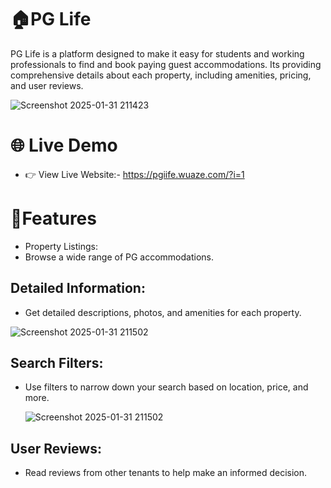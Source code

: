 # 🏠PG Life
PG Life is a platform designed to make it easy for students and working professionals to find and book paying guest accommodations. 
Its providing comprehensive details about each property, including amenities, pricing, and user reviews.

  ![Screenshot 2025-01-31 211423](https://github.com/user-attachments/assets/6322f898-e4eb-4312-b1de-747ac52a6232)


# 🌐 Live Demo

- 👉 View Live Website:- https://pgiife.wuaze.com/?i=1

# 🚀Features
- Property Listings:
 - Browse a wide range of PG accommodations.
 
 ## Detailed Information: 
 - Get detailed descriptions, photos, and amenities for each property.
 
  ![Screenshot 2025-01-31 211502](https://github.com/user-attachments/assets/ec6455c1-d2e6-4ebc-8a7e-36d161a48700)

## Search Filters: 
- Use filters to narrow down your search based on location, price, and more.
  
  ![Screenshot 2025-01-31 211502](https://github.com/user-attachments/assets/457656ae-e682-4142-b4dd-9a41e0659276)

## User Reviews: 
- Read reviews from other tenants to help make an informed decision.
